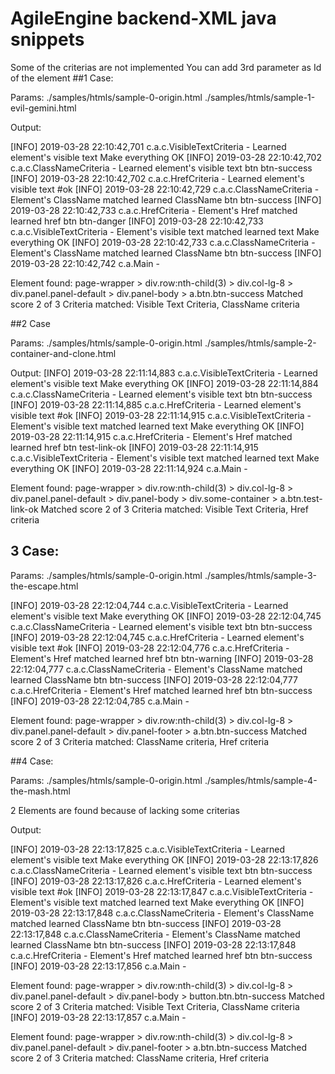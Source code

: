 # AgileEngine backend-XML java snippets



Some of the criterias are not implemented
You can add 3rd parameter as Id of the element
##1 Case:

Params: ./samples/htmls/sample-0-origin.html   ./samples/htmls/sample-1-evil-gemini.html

Output: 

[INFO] 2019-03-28 22:10:42,701 c.a.c.VisibleTextCriteria - Learned element's visible text Make everything OK
[INFO] 2019-03-28 22:10:42,702 c.a.c.ClassNameCriteria - Learned element's visible text btn btn-success
[INFO] 2019-03-28 22:10:42,702 c.a.c.HrefCriteria - Learned element's visible text #ok
[INFO] 2019-03-28 22:10:42,729 c.a.c.ClassNameCriteria - Element's ClassName matched learned ClassName btn btn-success
[INFO] 2019-03-28 22:10:42,733 c.a.c.HrefCriteria - Element's Href matched learned href btn btn-danger
[INFO] 2019-03-28 22:10:42,733 c.a.c.VisibleTextCriteria - Element's visible text matched learned text Make everything OK
[INFO] 2019-03-28 22:10:42,733 c.a.c.ClassNameCriteria - Element's ClassName matched learned ClassName btn btn-success
[INFO] 2019-03-28 22:10:42,742 c.a.Main - 

Element found:
page-wrapper > div.row:nth-child(3) > div.col-lg-8 > div.panel.panel-default > div.panel-body > a.btn.btn-success 
Matched score 2 of 3 
Criteria matched: 
Visible Text Criteria, ClassName criteria




##2 Case

Params: ./samples/htmls/sample-0-origin.html ./samples/htmls/sample-2-container-and-clone.html

Output: 
[INFO] 2019-03-28 22:11:14,883 c.a.c.VisibleTextCriteria - Learned element's visible text Make everything OK
[INFO] 2019-03-28 22:11:14,884 c.a.c.ClassNameCriteria - Learned element's visible text btn btn-success
[INFO] 2019-03-28 22:11:14,885 c.a.c.HrefCriteria - Learned element's visible text #ok
[INFO] 2019-03-28 22:11:14,915 c.a.c.VisibleTextCriteria - Element's visible text matched learned text Make everything OK
[INFO] 2019-03-28 22:11:14,915 c.a.c.HrefCriteria - Element's Href matched learned href btn test-link-ok
[INFO] 2019-03-28 22:11:14,915 c.a.c.VisibleTextCriteria - Element's visible text matched learned text Make everything OK
[INFO] 2019-03-28 22:11:14,924 c.a.Main - 

Element found:
page-wrapper > div.row:nth-child(3) > div.col-lg-8 > div.panel.panel-default > div.panel-body > div.some-container > a.btn.test-link-ok 
Matched score 2 of 3 
Criteria matched: 
Visible Text Criteria, Href criteria


## 3 Case:
Params:  ./samples/htmls/sample-0-origin.html ./samples/htmls/sample-3-the-escape.html

[INFO] 2019-03-28 22:12:04,744 c.a.c.VisibleTextCriteria - Learned element's visible text Make everything OK
[INFO] 2019-03-28 22:12:04,745 c.a.c.ClassNameCriteria - Learned element's visible text btn btn-success
[INFO] 2019-03-28 22:12:04,745 c.a.c.HrefCriteria - Learned element's visible text #ok
[INFO] 2019-03-28 22:12:04,776 c.a.c.HrefCriteria - Element's Href matched learned href btn btn-warning
[INFO] 2019-03-28 22:12:04,777 c.a.c.ClassNameCriteria - Element's ClassName matched learned ClassName btn btn-success
[INFO] 2019-03-28 22:12:04,777 c.a.c.HrefCriteria - Element's Href matched learned href btn btn-success
[INFO] 2019-03-28 22:12:04,785 c.a.Main - 

Element found:
 page-wrapper > div.row:nth-child(3) > div.col-lg-8 > div.panel.panel-default > div.panel-footer > a.btn.btn-success 
Matched score 2 of 3 
Criteria matched: 
ClassName criteria, Href criteria


##4 Case: 

Params:  ./samples/htmls/sample-0-origin.html ./samples/htmls/sample-4-the-mash.html

2 Elements are found because of lacking some criterias

Output: 

[INFO] 2019-03-28 22:13:17,825 c.a.c.VisibleTextCriteria - Learned element's visible text Make everything OK
[INFO] 2019-03-28 22:13:17,826 c.a.c.ClassNameCriteria - Learned element's visible text btn btn-success
[INFO] 2019-03-28 22:13:17,826 c.a.c.HrefCriteria - Learned element's visible text #ok
[INFO] 2019-03-28 22:13:17,847 c.a.c.VisibleTextCriteria - Element's visible text matched learned text Make everything OK
[INFO] 2019-03-28 22:13:17,848 c.a.c.ClassNameCriteria - Element's ClassName matched learned ClassName btn btn-success
[INFO] 2019-03-28 22:13:17,848 c.a.c.ClassNameCriteria - Element's ClassName matched learned ClassName btn btn-success
[INFO] 2019-03-28 22:13:17,848 c.a.c.HrefCriteria - Element's Href matched learned href btn btn-success
[INFO] 2019-03-28 22:13:17,856 c.a.Main - 

Element found:
 page-wrapper > div.row:nth-child(3) > div.col-lg-8 > div.panel.panel-default > div.panel-body > button.btn.btn-success 
Matched score 2 of 3 
Criteria matched: 
Visible Text Criteria, ClassName criteria
[INFO] 2019-03-28 22:13:17,857 c.a.Main - 

Element found:
 page-wrapper > div.row:nth-child(3) > div.col-lg-8 > div.panel.panel-default > div.panel-footer > a.btn.btn-success 
Matched score 2 of 3 
Criteria matched: 
ClassName criteria, Href criteria
